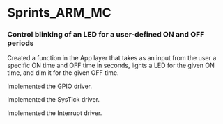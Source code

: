 # Sprints_ARM_MC

### Control blinking of an LED for a user-defined ON and OFF periods

Created a function in the App layer that takes as an input from the user a specific ON time and OFF time in seconds,
lights a LED for the given ON time, and dim it for the given OFF time.

Implemented the GPIO driver.

Implemented the SysTick driver.

Implemented the Interrupt driver.
